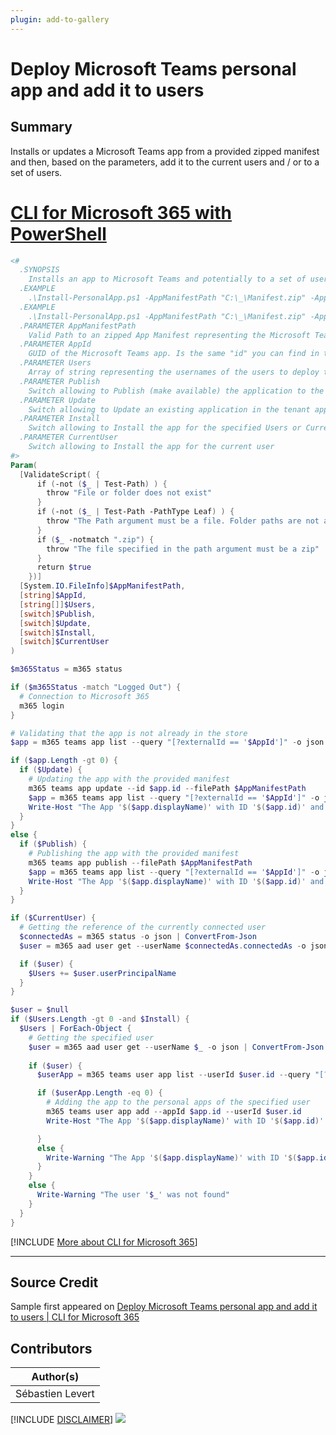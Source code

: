 ```yaml
---
plugin: add-to-gallery
---
```


# Deploy Microsoft Teams personal app and add it to users

## Summary

Installs or updates a Microsoft Teams app from a provided zipped manifest and then, based on the parameters, add it to the current users and / or to a set of users.
 
# [CLI for Microsoft 365 with PowerShell](#tab/cli-m365-ps)
```powershell
<#
  .SYNOPSIS
    Installs an app to Microsoft Teams and potentially to a set of users
  .EXAMPLE
    .\Install-PersonalApp.ps1 -AppManifestPath "C:\_\Manifest.zip" -AppId "2dbace6f-3f3b-4779-9e3f-bb4d27c403fe" -Publish -Install -CurrentUser
  .EXAMPLE
    .\Install-PersonalApp.ps1 -AppManifestPath "C:\_\Manifest.zip" -AppId "2dbace6f-3f3b-4779-9e3f-bb4d27c403fe" -Publish -Update -Install -Users @("user1@contoso.com", "user2@contoso.com")
  .PARAMETER AppManifestPath
    Valid Path to an zipped App Manifest representing the Microsoft Teams app
  .PARAMETER AppId
    GUID of the Microsoft Teams app. Is the same "id" you can find in the manifest.json from your Microsoft Teams app.
  .PARAMETER Users
    Array of string representing the usernames of the users to deploy the Microsoft Teams app to.
  .PARAMETER Publish
    Switch allowing to Publish (make available) the application to the tenant app catalog
  .PARAMETER Update
    Switch allowing to Update an existing application in the tenant app catalog
  .PARAMETER Install
    Switch allowing to Install the app for the specified Users or Current User
  .PARAMETER CurrentUser
    Switch allowing to Install the app for the current user
#>
Param(
  [ValidateScript( {
      if (-not ($_ | Test-Path) ) {
        throw "File or folder does not exist"
      }
      if (-not ($_ | Test-Path -PathType Leaf) ) {
        throw "The Path argument must be a file. Folder paths are not allowed."
      }
      if ($_ -notmatch ".zip") {
        throw "The file specified in the path argument must be a zip"
      }
      return $true
    })]
  [System.IO.FileInfo]$AppManifestPath,
  [string]$AppId,
  [string[]]$Users,
  [switch]$Publish,
  [switch]$Update,
  [switch]$Install,
  [switch]$CurrentUser
)

$m365Status = m365 status

if ($m365Status -match "Logged Out") {
  # Connection to Microsoft 365
  m365 login
}

# Validating that the app is not already in the store
$app = m365 teams app list --query "[?externalId == '$AppId']" -o json | ConvertFrom-Json

if ($app.Length -gt 0) {
  if ($Update) {
    # Updating the app with the provided manifest
    m365 teams app update --id $app.id --filePath $AppManifestPath
    $app = m365 teams app list --query "[?externalId == '$AppId']" -o json | ConvertFrom-Json
    Write-Host "The App '$($app.displayName)' with ID '$($app.id)' and ExternalID '$($app.externalId)' was updated."
  }
}
else {
  if ($Publish) {
    # Publishing the app with the provided manifest
    m365 teams app publish --filePath $AppManifestPath
    $app = m365 teams app list --query "[?externalId == '$AppId']" -o json | ConvertFrom-Json
    Write-Host "The App '$($app.displayName)' with ID '$($app.id)' and ExternalID '$($app.externalId)' was published."
  }
}

if ($CurrentUser) {
  # Getting the reference of the currently connected user
  $connectedAs = m365 status -o json | ConvertFrom-Json
  $user = m365 aad user get --userName $connectedAs.connectedAs -o json | ConvertFrom-Json

  if ($user) {
    $Users += $user.userPrincipalName
  }
}  

$user = $null
if ($Users.Length -gt 0 -and $Install) {
  $Users | ForEach-Object {
    # Getting the specified user
    $user = m365 aad user get --userName $_ -o json | ConvertFrom-Json
  
    if ($user) {
      $userApp = m365 teams user app list --userId $user.id --query "[?appId == '$($app.id)']" -o json | ConvertFrom-Json

      if ($userApp.Length -eq 0) {
        # Adding the app to the personal apps of the specified user
        m365 teams user app add --appId $app.id --userId $user.id
        Write-Host "The App '$($app.displayName)' with ID '$($app.id)' was deployed to user '$($user.userPrincipalName)'."

      }
      else {
        Write-Warning "The App '$($app.displayName)' with ID '$($app.id)' is already deployed to user '$($user.userPrincipalName)'."
      }
    }
    else {
      Write-Warning "The user '$_' was not found"
    }
  }
}
```
[!INCLUDE [More about CLI for Microsoft 365](../../docfx/includes/MORE-CLIM365.md)]
***

## Source Credit

Sample first appeared on [Deploy Microsoft Teams personal app and add it to users | CLI for Microsoft 365](https://pnp.github.io/cli-microsoft365/sample-scripts/teams/install-personal-app/)

## Contributors

| Author(s) |
|-----------|
| Sébastien Levert |


[!INCLUDE [DISCLAIMER](../../docfx/includes/DISCLAIMER.md)]
<img src="https://pnptelemetry.azurewebsites.net/script-samples/scripts/teams-install-personal-app" aria-hidden="true" />
